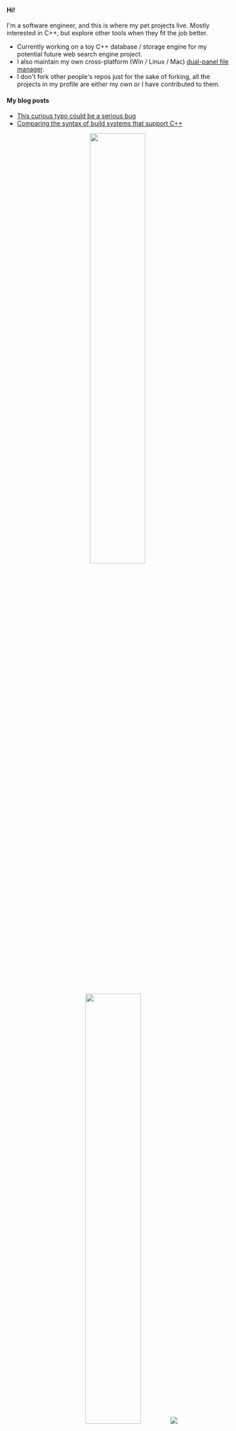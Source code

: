 #### Hi!
I'm a software engineer, and this is where my pet projects live. Mostly interested in C++, but explore other tools when they fit the job better.

* Currently working on a toy C++ database / storage engine for my potential future web search engine project.
* I also maintain my own cross-platform (Win / Linux / Mac) [dual-panel file manager](https://github.com/VioletGiraffe/file-commander).
* I don't fork other people's repos just for the sake of forking, all the projects in my profile are either my own or I have contributed to them.

#### My blog posts
<!-- BLOG-POST-LIST:START -->
- [This curious typo could be a serious bug](https://violetgiraffe.github.io/2023/10/06/bug-caught-by-nodiscard.html)
- [Comparing the syntax of build systems that support C++](https://violetgiraffe.github.io/2023/02/25/cpp-build-systems-syntax-comparison.html)
<!-- BLOG-POST-LIST:END -->

<p align="center">
  <img height="50%" width="auto" src ="https://github-readme-stats.vercel.app/api?username=VioletGiraffe&show_icons=true&count_private=true&theme=noctis_minimus&hide_border=true&bg_color=00000000">
  <img height="50%" width="auto" src ="https://github-readme-stats.vercel.app/api/top-langs/?username=VioletGiraffe&layout=compact&hide_border=true&theme=noctis_minimus&bg_color=00000000&langs_count=6&exclude_repo=UEFI-CPP-headers,MCUFRIEND_kbv_ILI9341,TFT_ST7735,SSD_13XX,clinfo,Arduino-Light-Organ">
  <img src ="https://github-readme-streak-stats.herokuapp.com?user=VioletGiraffe&theme=noctis_minimus&hide_border=true&background=FFFFFF00">
</p>
